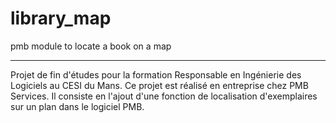 # library_map
pmb module to locate a book on a map

___
Projet de fin d'études pour la formation Responsable en Ingénierie des Logiciels au CESI du Mans.
Ce projet est réalisé en entreprise chez PMB Services.
Il consiste en l'ajout d'une fonction de localisation d'exemplaires sur un plan dans le logiciel PMB.

